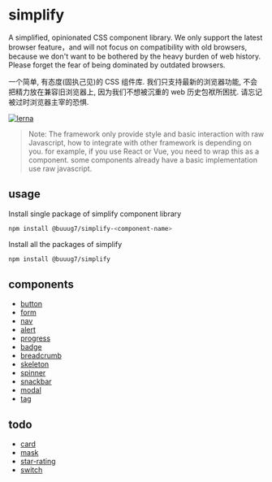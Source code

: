 # simplify

A simplified, opinionated CSS component library. We only support the latest browser feature，and will not focus on compatibility with old browsers, because we don't want to be bothered by the heavy burden of web history. Please forget the fear of being dominated by outdated browsers.

一个简单, 有态度(固执己见)的 CSS 组件库. 我们只支持最新的浏览器功能, 不会把精力放在兼容旧浏览器上, 因为我们不想被沉重的 web 历史包袱所困扰. 请忘记被过时浏览器主宰的恐惧.

[![lerna](https://img.shields.io/badge/maintained%20with-lerna-cc00ff.svg)](https://lerna.js.org/)

> Note: The framework only provide style and basic interaction with raw Javascript, how to integrate with other framework is depending on you. for example, if you use React or Vue, you need to wrap this as a component. some components already have a basic implementation use raw javascript.

## usage

Install single package of simplify component library

```bash
npm install @buuug7/simplify-<component-name>
```

Install all the packages of simplify

```bash
npm install @buuug7/simplify
```

## components

- [button](./packages/button/README.md)
- [form](./packages/form/README.md)
- [nav](./packages/nav/README.md)
- [alert](./packages/alert/README.md)
- [progress](./packages/progress/README.md)
- [badge](./packages/badge/README.md)
- [breadcrumb](./packages/breadcrumb/README.md)
- [skeleton](./packages/skeleton/README.md)
- [spinner](./packages/spinner/README.md)
- [snackbar](./packages/snackbar/README.md)
- [modal](./packages/modal/README.md)
- [tag](./packages/tag/README.md)

## todo

- [card](./packages/card/README.md)
- [mask](./packages/mask/README.md)
- [star-rating](./packages/star-rating/README.md)
- [switch](./packages/switch/README.md)
